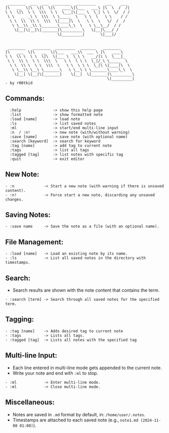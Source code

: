```
 ________  ___  ___  ________  _________    ___    ___   
|\   __  \|\  \|\  \|\   ____\|\___   ___\ |\  \  /  /|  
\ \  \|\  \ \  \\\  \ \  \___|\|___ \  \_| \ \  \/  / /  
 \ \   _  _\ \  \\\  \ \_____  \   \ \  \   \ \    / /   
  \ \  \\  \\ \  \\\  \|____|\  \   \ \  \   \/  /  /    
   \ \__\\ _\\ \_______\____\_\  \   \ \__\__/  / /      
    \|__|\|__|\|_______|\_________\   \|__|\___/ /       
                       \|_________|       \|___|/        
                                                         
                                                         
 ________   ________  _________  _______   ________      
|\   ___  \|\   __  \|\___   ___\\  ___ \ |\   ____\     
\ \  \\ \  \ \  \|\  \|___ \  \_\ \   __/|\ \  \___|_    
 \ \  \\ \  \ \  \\\  \   \ \  \ \ \  \_|/_\ \_____  \   
  \ \  \\ \  \ \  \\\  \   \ \  \ \ \  \_|\ \|____|\  \  
   \ \__\\ \__\ \_______\   \ \__\ \ \_______\____\_\  \ 
    \|__| \|__|\|_______|    \|__|  \|_______|\_________\
                                             \|_________|
- by r00tkid
```

## Commands:
```
  :help              -> show this help page
  :list              -> show formatted note
  :load [name]       -> load note
  :ls                -> list saved notes
  :ml                -> start/end multi-line input
  :n  / :n!          -> new note (with/without warning)
  :save [name]       -> save note (with optional name)
  :search [keyword]  -> search for keyword
  :tag [name]        -> add tag to current note
  :tags              -> list all tags
  :tagged [tag]      -> list notes with specific tag
  :quit              -> exit editor
```
## New Note:
```
- :n             -> Start a new note (with warning if there is unsaved content).
- :n!            -> Force start a new note, discarding any unsaved changes.
```

## Saving Notes:
```
- :save name     -> Save the note as a file (with an optional name).
```

## File Management:
```
- :load [name]   -> Load an existing note by its name.
- :ls            -> List all saved notes in the directory with timestamps.
```

## Search:
- Search results are shown with the note content that contains the term.
```
- :search [term] -> Search through all saved notes for the specified term.
```
## Tagging:
```
- :tag [name]    -> Adds desired tag to current note
- :tags          -> Lists all tags.
- :tagged [tag]  -> Lists all notes with the specified tag 
```

## Multi-line Input:
- Each line entered in multi-line mode gets appended to the current note.
- Write your note and end with `:ml` to stop.
```
- :ml            -> Enter multi-line mode.
- :ml            -> Close multi-line mode.
```

## Miscellaneous:
- Notes are saved in `.md` format by default, in: `/home/user/.notes`.
- Timestamps are attached to each saved note (e.g., `note1.md (2024-11-08 01:08)`).
